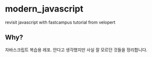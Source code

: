# modern_javascript
revisit javascript with fastcampus tutorial from velopert

## Why?

자바스크립트 복습용 레포. 안다고 생각했지만 사실 잘 모르던 것들을 정리합니다.
